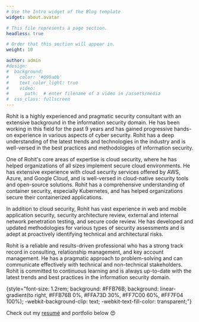 ```yaml
---
# Use the Intro widget of the Blog template
widget: about.avatar

# This file represents a page section.
headless: true

# Order that this section will appear in.
weight: 10

author: admin
#design:
#  background:
#    color: '#090a0b'
#    text_color_light: true
#    video:
#      path:  # enter filename of a video in /assets/media
#  css_class: fullscreen
---
```


Rohit is a highly experienced and pragmatic security consultant with an extensive background in the information security domain. He has been working in this field for the past 9 years and has gained progressive hands-on experience in various aspects of cyber security. Rohit has a deep understanding of the latest trends and technologies in the industry and is well-versed in the best practices and methodologies of information security.

One of Rohit's core areas of expertise is cloud security, where he has helped organizations of all sizes implement secure cloud environments. He has extensive experience with cloud security services offered by AWS, Azure, and Google Cloud, and is well-versed in cloud-native security tools and open-source solutions. Rohit has a comprehensive understanding of container security, especially Kubernetes, and has helped organizations secure their containerized applications.

In addition to cloud security, Rohit has vast experience in web and mobile application security, security architecture review, external and internal network penetration testing, and secure code review. He has developed and updated methodologies for various types of security assessments and is adept at proactively identifying technical and architectural risks.

Rohit is a reliable and results-driven professional who has a strong track record in consulting, relationship management, and key account management. He has a pragmatic approach to problem-solving and can communicate effectively with technical and non-technical stakeholders. Rohit is committed to continuous learning and is always up-to-date with the latest trends and best practices in the information security domain.

{style="font-size: 1.2rem; background: #FFB76B; background: linear-gradient(to right, #FFB76B 0%, #FFA73D 30%, #FF7C00 60%, #FF7F04 100%); -webkit-background-clip: text; -webkit-text-fill-color: transparent;"}

Check out my [resumé](/about/) and portfolio below 😍
